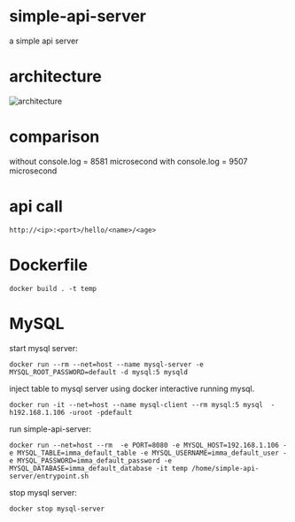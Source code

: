 # simple-api-server
a simple api server

# architecture

![architecture](https://nomnoml.com/image.svg?source=%23.box%3A%20fill%3D%238f8%20dashed%0A%5B%3Cbox%3E%20msyql-server%5D-%5Bsimple-api-server%5D%0A)

# comparison
without console.log = 8581 microsecond
with console.log = 9507 microsecond


# api call
```
http://<ip>:<port>/hello/<name>/<age>
```

# Dockerfile
```
docker build . -t temp
```

# MySQL
start mysql server:
```
docker run --rm --net=host --name mysql-server -e MYSQL_ROOT_PASSWORD=default -d mysql:5 mysqld
```

inject table to mysql server using docker interactive running mysql.
```
docker run -it --net=host --name mysql-client --rm mysql:5 mysql  -h192.168.1.106 -uroot -pdefault
```

run simple-api-server:
```
docker run --net=host --rm  -e PORT=8080 -e MYSQL_HOST=192.168.1.106 -e MYSQL_TABLE=imma_default_table -e MYSQL_USERNAME=imma_default_user -e MYSQL_PASSWORD=imma_default_password -e MYSQL_DATABASE=imma_default_database -it temp /home/simple-api-server/entrypoint.sh
```


stop mysql server:
```
docker stop mysql-server
```

